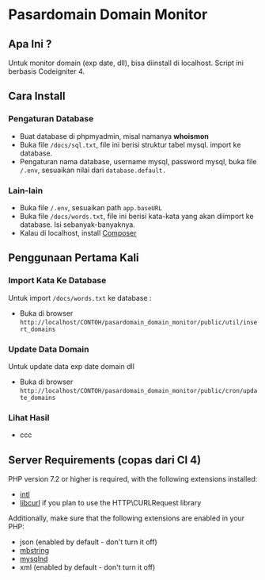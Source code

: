 # Pasardomain Domain Monitor

## Apa Ini ?

Untuk monitor domain (exp date, dll), bisa diinstall di localhost.
Script ini berbasis Codeigniter 4.


## Cara Install
### Pengaturan Database
- Buat database di phpmyadmin, misal namanya **whoismon**
- Buka file `/docs/sql.txt`, file ini berisi struktur tabel mysql. import ke database.
- Pengaturan nama database, username mysql, password mysql, buka file `/.env`, sesuaikan nilai dari `database.default.`

### Lain-lain
- Buka file `/.env`, sesuaikan path `app.baseURL`
- Buka file `/docs/words.txt`, file ini berisi kata-kata yang akan diimport ke database. Isi sebanyak-banyaknya.
- Kalau di localhost, install [Composer](https://getcomposer.org/)

## Penggunaan Pertama Kali
### Import Kata Ke Database
Untuk import `/docs/words.txt` ke database :
- Buka di browser `http://localhost/CONTOH/pasardomain_domain_monitor/public/util/insert_domains`

### Update Data Domain
Untuk update data exp date domain dll
- Buka di browser `http://localhost/CONTOH/pasardomain_domain_monitor/public/cron/update_domains`

### Lihat Hasil
- ccc

## Server Requirements (copas dari CI 4)

PHP version 7.2 or higher is required, with the following extensions installed: 

- [intl](http://php.net/manual/en/intl.requirements.php)
- [libcurl](http://php.net/manual/en/curl.requirements.php) if you plan to use the HTTP\CURLRequest library

Additionally, make sure that the following extensions are enabled in your PHP:

- json (enabled by default - don't turn it off)
- [mbstring](http://php.net/manual/en/mbstring.installation.php)
- [mysqlnd](http://php.net/manual/en/mysqlnd.install.php)
- xml (enabled by default - don't turn it off)
